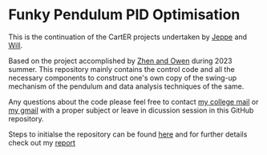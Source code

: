 # Funky Pendulum PID Optimisation

This is the continuation of the CartER projects undertaken by [Jeppe](https://github.com/JeppeKlitgaard/CartER/) and [Will](https://github.com/will-hd/CartER).

Based on the project accomplished by [Zhen and Owen](https://github.com/Zzzzhen1/Funky_Pendulum) during 2023 summer. This repository mainly contains the control code and all the necessary components to construct one's own copy of the swing-up mechanism of the pendulum and data analysis techniques of the same.

 Any questions about the code please feel free to contact [my college mail](mailto:ananyapriyaroop@iitb.ac.in) or [my gmail](mailto:ananyapriyaroop@gmail.com) with a proper subject or leave in dicussion session in this GitHub repository.

Steps to initialse the repository can be found [here](https://github.com/Zzzzhen1/Funky_Pendulum) and for further details check out my [report](https://anosapien.github.io/CartER/)
